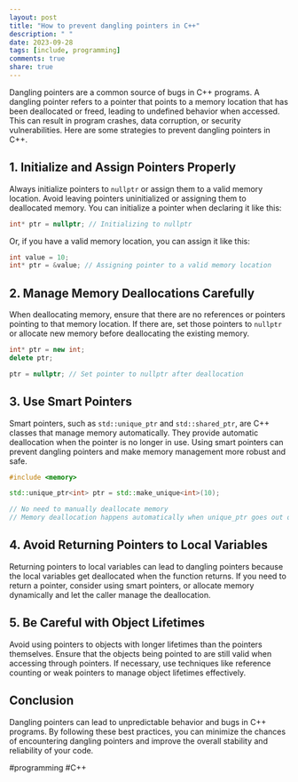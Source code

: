 ```yaml
---
layout: post
title: "How to prevent dangling pointers in C++"
description: " "
date: 2023-09-28
tags: [include, programming]
comments: true
share: true
---
```


Dangling pointers are a common source of bugs in C++ programs. A dangling pointer refers to a pointer that points to a memory location that has been deallocated or freed, leading to undefined behavior when accessed. This can result in program crashes, data corruption, or security vulnerabilities. Here are some strategies to prevent dangling pointers in C++.

## 1. Initialize and Assign Pointers Properly
Always initialize pointers to `nullptr` or assign them to a valid memory location. Avoid leaving pointers uninitialized or assigning them to deallocated memory. You can initialize a pointer when declaring it like this:

```cpp
int* ptr = nullptr; // Initializing to nullptr
```

Or, if you have a valid memory location, you can assign it like this:

```cpp
int value = 10;
int* ptr = &value; // Assigning pointer to a valid memory location
```

## 2. Manage Memory Deallocations Carefully
When deallocating memory, ensure that there are no references or pointers pointing to that memory location. If there are, set those pointers to `nullptr` or allocate new memory before deallocating the existing memory.

```cpp
int* ptr = new int;
delete ptr;

ptr = nullptr; // Set pointer to nullptr after deallocation
```

## 3. Use Smart Pointers
Smart pointers, such as `std::unique_ptr` and `std::shared_ptr`, are C++ classes that manage memory automatically. They provide automatic deallocation when the pointer is no longer in use. Using smart pointers can prevent dangling pointers and make memory management more robust and safe.

```cpp
#include <memory>

std::unique_ptr<int> ptr = std::make_unique<int>(10);

// No need to manually deallocate memory
// Memory deallocation happens automatically when unique_ptr goes out of scope
```

## 4. Avoid Returning Pointers to Local Variables
Returning pointers to local variables can lead to dangling pointers because the local variables get deallocated when the function returns. If you need to return a pointer, consider using smart pointers, or allocate memory dynamically and let the caller manage the deallocation.

## 5. Be Careful with Object Lifetimes
Avoid using pointers to objects with longer lifetimes than the pointers themselves. Ensure that the objects being pointed to are still valid when accessing through pointers. If necessary, use techniques like reference counting or weak pointers to manage object lifetimes effectively.

## Conclusion
Dangling pointers can lead to unpredictable behavior and bugs in C++ programs. By following these best practices, you can minimize the chances of encountering dangling pointers and improve the overall stability and reliability of your code.

#programming #C++